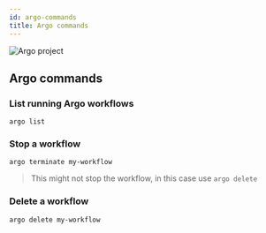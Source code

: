 ```yaml
---
id: argo-commands
title: Argo commands
---
```


![Argo project](/dsri-documentation/img/argo-logo.png)



## Argo commands

### List running Argo workflows

```shell
argo list
```

### Stop a workflow

```shell
argo terminate my-workflow
```

> This might not stop the workflow, in this case use `argo delete`

### Delete a workflow

```shell
argo delete my-workflow
```
